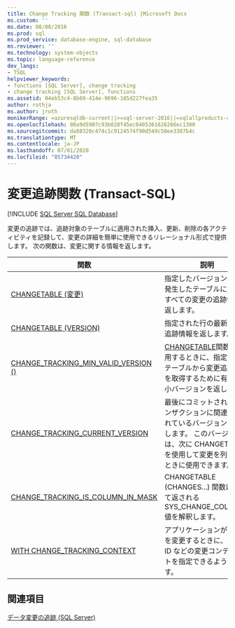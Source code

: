 ```yaml
---
title: Change Tracking 関数 (Transact-sql) |Microsoft Docs
ms.custom: ''
ms.date: 08/08/2016
ms.prod: sql
ms.prod_service: database-engine, sql-database
ms.reviewer: ''
ms.technology: system-objects
ms.topic: language-reference
dev_langs:
- TSQL
helpviewer_keywords:
- functions [SQL Server], change tracking
- change tracking [SQL Server], functions
ms.assetid: 04eb53c4-8b69-414e-9696-185d227fea35
author: rothja
ms.author: jroth
monikerRange: =azuresqldb-current||>=sql-server-2016||=sqlallproducts-allversions||>=sql-server-linux-2017||=azuresqldb-mi-current
ms.openlocfilehash: 08a9d5907c93b020f45ec8405361626266ec1300
ms.sourcegitcommit: da88320c474c1c9124574f90d549c50ee3387b4c
ms.translationtype: MT
ms.contentlocale: ja-JP
ms.lasthandoff: 07/01/2020
ms.locfileid: "85734420"
---
```

# <a name="change-tracking-functions-transact-sql"></a>変更追跡関数 (Transact-SQL)
[!INCLUDE [SQL Server SQL Database](../../includes/applies-to-version/sql-asdb.md)]

  変更の追跡では、追跡対象のテーブルに適用された挿入、更新、削除の各アクティビティを記録して、変更の詳細を簡単に使用できるリレーショナル形式で提供します。 次の関数は、変更に関する情報を返します。  
  
|関数|説明|  
|--------------|-----------------|  
|[CHANGETABLE (変更)](../../relational-databases/system-functions/changetable-transact-sql.md)|指定したバージョン以降に発生したテーブルに対するすべての変更の追跡情報を返します。|  
|[CHANGETABLE (VERSION)](../../relational-databases/system-functions/changetable-transact-sql.md)|指定された行の最新の変更追跡情報を返します。|  
|[CHANGE_TRACKING_MIN_VALID_VERSION ()](../../relational-databases/system-functions/change-tracking-min-valid-version-transact-sql.md)|[CHANGETABLE](../../relational-databases/system-functions/changetable-transact-sql.md)関数を使用するときに、指定されたテーブルから変更追跡情報を取得するために有効な最小バージョンを返します。|  
|[CHANGE_TRACKING_CURRENT_VERSION](../../relational-databases/system-functions/change-tracking-current-version-transact-sql.md)|最後にコミットされたトランザクションに関連付けられているバージョンを取得します。 このバージョンは、次に CHANGETABLE を使用して変更を列挙するときに使用できます。|  
|[CHANGE_TRACKING_IS_COLUMN_IN_MASK](../../relational-databases/system-functions/change-tracking-is-column-in-mask-transact-sql.md)|CHANGETABLE (CHANGES...) 関数によって返される SYS_CHANGE_COLUMNS 値を解釈します。|  
|[WITH CHANGE_TRACKING_CONTEXT](../../relational-databases/system-functions/with-change-tracking-context-transact-sql.md)|アプリケーションがデータを変更するときに、発信元 ID などの変更コンテキストを指定できるようにします。|  
  
## <a name="see-also"></a>関連項目  
 [データ変更の追跡 &#40;SQL Server&#41;](../../relational-databases/track-changes/track-data-changes-sql-server.md)  
  
  
